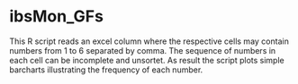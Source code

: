 # ibsMon_GFs

This R script reads an excel column where the respective cells may contain numbers from 1 to 6 separated by comma. The sequence of numbers in each cell can be incomplete and unsortet. As result the script plots simple barcharts illustrating the frequency of each number. 
